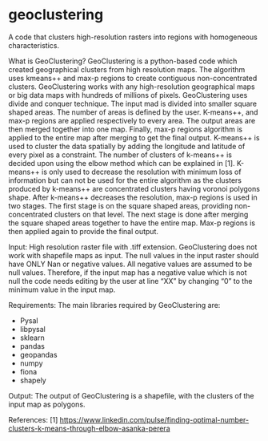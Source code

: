 # geoclustering
A code that clusters high-resolution rasters into regions with homogeneous characteristics.

What is GeoClustering?
GeoClustering is a python-based code which created geographical clusters from high resolution maps. The algorithm uses kmeans++ and max-p regions to create contiguous non-concentrated clusters. GeoClustering works with any high-resolution geographical maps or big data maps with hundreds of millions of pixels.
GeoClustering uses divide and conquer technique. The input mad is divided into smaller square shaped areas. The number of areas is defined by the user. K-means++, and max-p regions are applied respectively to every area. The output areas are then merged together into one map. Finally, max-p regions algorithm is applied to the entire map after merging to get the final output.
K-means++ is used to cluster the data spatially by adding the longitude and latitude of every pixel as a constraint. The number of clusters of k-means++ is decided upon using the elbow method which can be explained in [1]. K-means++ is only used to decrease the resolution with minimum loss of information but can not be used for the entire algorithm as the clusters produced by k-means++ are concentrated clusters having voronoi polygons shape.
After k-means++ decreases the resolution, max-p regions is used in two stages. The first stage is on the square shaped areas, providing non-concentrated clusters on that level. The next stage is done after merging the square shaped areas together to have the entire map. Max-p regions is then applied again to provide the final output.

Input:
High resolution raster file with .tiff extension. GeoClustering does not work with shapefile maps as input. The null values in the input raster should have ONLY Nan or negative values. 
All negative values are assumed to be null values. Therefore, if the input map has a negative value which is not null the code needs editing by the user at line “XX” by changing “0” to the minimum value in the input map.

Requirements:
The main libraries required by GeoClustering are:
-	Pysal
-	libpysal
-	sklearn
-	pandas
-	geopandas
-	numpy
-	fiona
-	shapely

Output:
The output of GeoClustering is a shapefile, with the clusters of the input map as polygons.

References:
[1]	https://www.linkedin.com/pulse/finding-optimal-number-clusters-k-means-through-elbow-asanka-perera
